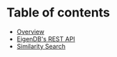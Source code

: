# Table of contents

* [Overview](README.md)
* [EigenDB's REST API](rest-api.md)
* [Similarity Search](similarity-search.md)
